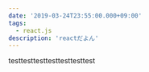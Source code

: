 ```yaml
---
date: '2019-03-24T23:55:00.000+09:00'
tags:
  - react.js
description: 'reactだよん'
---
```


testtesttesttesttesttesttest